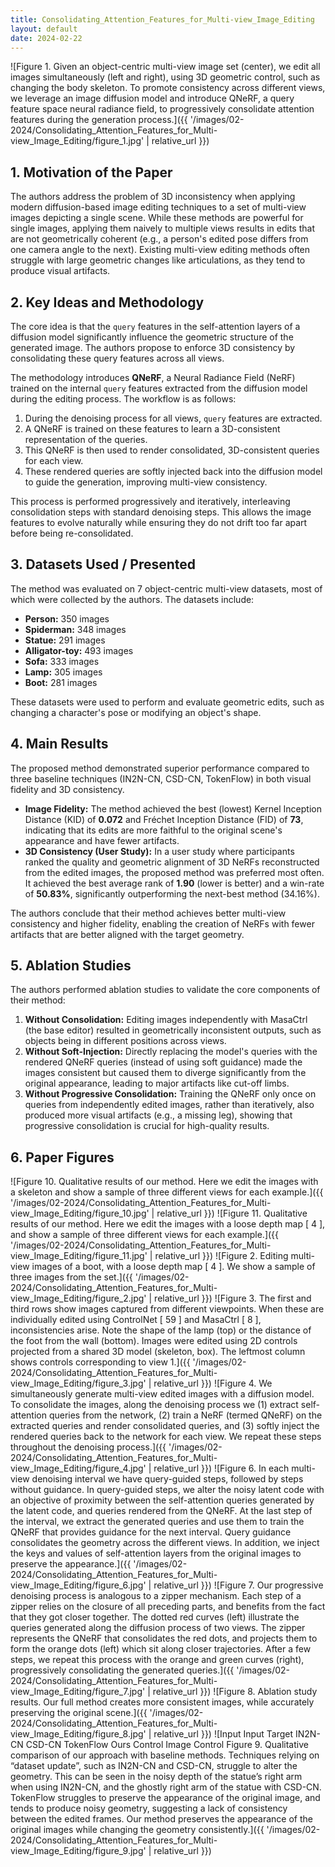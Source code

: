 ```yaml
---
title: Consolidating_Attention_Features_for_Multi-view_Image_Editing
layout: default
date: 2024-02-22
---
```

![Figure 1. Given an object-centric multi-view image set (center), we edit all images simultaneously (left and right), using 3D geometric control, such as changing the body skeleton. To promote consistency across different views, we leverage an image diffusion model and introduce QNeRF, a query feature space neural radiance field, to progressively consolidate attention features during the generation process.]({{ '/images/02-2024/Consolidating_Attention_Features_for_Multi-view_Image_Editing/figure_1.jpg' | relative_url }})
## 1. Motivation of the Paper
The authors address the problem of 3D inconsistency when applying modern diffusion-based image editing techniques to a set of multi-view images depicting a single scene. While these methods are powerful for single images, applying them naively to multiple views results in edits that are not geometrically coherent (e.g., a person's edited pose differs from one camera angle to the next). Existing multi-view editing methods often struggle with large geometric changes like articulations, as they tend to produce visual artifacts.

## 2. Key Ideas and Methodology
The core idea is that the `query` features in the self-attention layers of a diffusion model significantly influence the geometric structure of the generated image. The authors propose to enforce 3D consistency by consolidating these query features across all views.

The methodology introduces **QNeRF**, a Neural Radiance Field (NeRF) trained on the internal `query` features extracted from the diffusion model during the editing process. The workflow is as follows:
1.  During the denoising process for all views, `query` features are extracted.
2.  A QNeRF is trained on these features to learn a 3D-consistent representation of the queries.
3.  This QNeRF is then used to render consolidated, 3D-consistent queries for each view.
4.  These rendered queries are softly injected back into the diffusion model to guide the generation, improving multi-view consistency.

This process is performed progressively and iteratively, interleaving consolidation steps with standard denoising steps. This allows the image features to evolve naturally while ensuring they do not drift too far apart before being re-consolidated.

## 3. Datasets Used / Presented
The method was evaluated on 7 object-centric multi-view datasets, most of which were collected by the authors. The datasets include:
*   **Person:** 350 images
*   **Spiderman:** 348 images
*   **Statue:** 291 images
*   **Alligator-toy:** 493 images
*   **Sofa:** 333 images
*   **Lamp:** 305 images
*   **Boot:** 281 images

These datasets were used to perform and evaluate geometric edits, such as changing a character's pose or modifying an object's shape.

## 4. Main Results
The proposed method demonstrated superior performance compared to three baseline techniques (IN2N-CN, CSD-CN, TokenFlow) in both visual fidelity and 3D consistency.
*   **Image Fidelity:** The method achieved the best (lowest) Kernel Inception Distance (KID) of **0.072** and Fréchet Inception Distance (FID) of **73**, indicating that its edits are more faithful to the original scene's appearance and have fewer artifacts.
*   **3D Consistency (User Study):** In a user study where participants ranked the quality and geometric alignment of 3D NeRFs reconstructed from the edited images, the proposed method was preferred most often. It achieved the best average rank of **1.90** (lower is better) and a win-rate of **50.83%**, significantly outperforming the next-best method (34.16%).

The authors conclude that their method achieves better multi-view consistency and higher fidelity, enabling the creation of NeRFs with fewer artifacts that are better aligned with the target geometry.

## 5. Ablation Studies
The authors performed ablation studies to validate the core components of their method:
1.  **Without Consolidation:** Editing images independently with MasaCtrl (the base editor) resulted in geometrically inconsistent outputs, such as objects being in different positions across views.
2.  **Without Soft-Injection:** Directly replacing the model's queries with the rendered QNeRF queries (instead of using soft guidance) made the images consistent but caused them to diverge significantly from the original appearance, leading to major artifacts like cut-off limbs.
3.  **Without Progressive Consolidation:** Training the QNeRF only once on queries from independently edited images, rather than iteratively, also produced more visual artifacts (e.g., a missing leg), showing that progressive consolidation is crucial for high-quality results.

## 6. Paper Figures
![Figure 10. Qualitative results of our method. Here we edit the images with a skeleton and show a sample of three different views for each example.]({{ '/images/02-2024/Consolidating_Attention_Features_for_Multi-view_Image_Editing/figure_10.jpg' | relative_url }})
![Figure 11. Qualitative results of our method. Here we edit the images with a loose depth map [ 4 ], and show a sample of three different views for each example.]({{ '/images/02-2024/Consolidating_Attention_Features_for_Multi-view_Image_Editing/figure_11.jpg' | relative_url }})
![Figure 2. Editing multi-view images of a boot, with a loose depth map [ 4 ]. We show a sample of three images from the set.]({{ '/images/02-2024/Consolidating_Attention_Features_for_Multi-view_Image_Editing/figure_2.jpg' | relative_url }})
![Figure 3. The first and third rows show images captured from different viewpoints. When these are individually edited using ControlNet [ 59 ] and MasaCtrl [ 8 ], inconsistencies arise. Note the shape of the lamp (top) or the distance of the foot from the wall (bottom). Images were edited using 2D controls projected from a shared 3D model (skeleton, box). The leftmost column shows controls corresponding to view 1.]({{ '/images/02-2024/Consolidating_Attention_Features_for_Multi-view_Image_Editing/figure_3.jpg' | relative_url }})
![Figure 4. We simultaneously generate multi-view edited images with a diffusion model. To consolidate the images, along the denoising process we (1) extract self-attention queries from the network, (2) train a NeRF (termed QNeRF) on the extracted queries and render consolidated queries, and (3) softly inject the rendered queries back to the network for each view. We repeat these steps throughout the denoising process.]({{ '/images/02-2024/Consolidating_Attention_Features_for_Multi-view_Image_Editing/figure_4.jpg' | relative_url }})
![Figure 6. In each multi-view denoising interval we have query-guided steps, followed by steps without guidance. In query-guided steps, we alter the noisy latent code with an objective of proximity between the self-attention queries generated by the latent code, and queries rendered from the QNeRF. At the last step of the interval, we extract the generated queries and use them to train the QNeRF that provides guidance for the next interval. Query guidance consolidates the geometry across the different views. In addition, we inject the keys and values of self-attention layers from the original images to preserve the appearance.]({{ '/images/02-2024/Consolidating_Attention_Features_for_Multi-view_Image_Editing/figure_6.jpg' | relative_url }})
![Figure 7. Our progressive denoising process is analogous to a zipper mechanism. Each step of a zipper relies on the closure of all preceding parts, and benefits from the fact that they got closer together. The dotted red curves (left) illustrate the queries generated along the diffusion process of two views. The zipper represents the QNeRF that consolidates the red dots, and projects them to form the orange dots (left) which sit along closer trajectories. After a few steps, we repeat this process with the orange and green curves (right), progressively consolidating the generated queries.]({{ '/images/02-2024/Consolidating_Attention_Features_for_Multi-view_Image_Editing/figure_7.jpg' | relative_url }})
![Figure 8. Ablation study results. Our full method creates more consistent images, while accurately preserving the original scene.]({{ '/images/02-2024/Consolidating_Attention_Features_for_Multi-view_Image_Editing/figure_8.jpg' | relative_url }})
![Input Input Target IN2N-CN CSD-CN TokenFlow Ours Control Image Control Figure 9. Qualitative comparison of our approach with baseline methods. Techniques relying on “dataset update”, such as IN2N-CN and CSD-CN, struggle to alter the geometry. This can be seen in the noisy depth of the statue’s right arm when using IN2N-CN, and the ghostly right arm of the statue with CSD-CN. TokenFlow struggles to preserve the appearance of the original image, and tends to produce noisy geometry, suggesting a lack of consistency between the edited frames. Our method preserves the appearance of the original images while changing the geometry consistently.]({{ '/images/02-2024/Consolidating_Attention_Features_for_Multi-view_Image_Editing/figure_9.jpg' | relative_url }})
